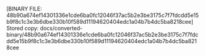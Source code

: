 [BINARY FILE: 48b90a674ef14301336e1cde6ba0fc12046f37ac5b2e3be3175c7f7fdcdd5e15b9f8c1c3e3b6dbe330b10f589d11194620404edc1a04b7b4dc5ba8218cee]
Stored copy: docs/converted-binary/48b90a674ef14301336e1cde6ba0fc12046f37ac5b2e3be3175c7f7fdcdd5e15b9f8c1c3e3b6dbe330b10f589d11194620404edc1a04b7b4dc5ba8218cee
